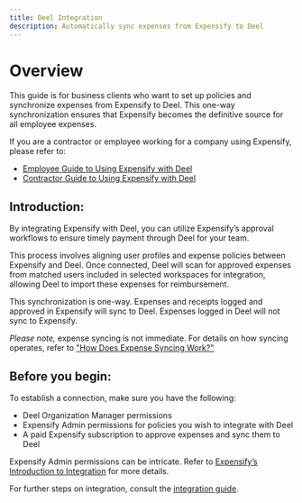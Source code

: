 ```yaml
---
title: Deel Integration
description: Automatically sync expenses from Expensify to Deel
---
```


# Overview

This guide is for business clients who want to set up policies and synchronize expenses from Expensify to Deel. This one-way synchronization ensures that Expensify becomes the definitive source for all employee expenses.

If you are a contractor or employee working for a company using Expensify, please refer to:

- [Employee Guide to Using Expensify with Deel](https://help.letsdeel.com/hc/en-gb/articles/7123572847761-Employee-s-Guide-to-Using-Expensify-With-Deel)
- [Contractor Guide to Using Expensify with Deel](https://help.letsdeel.com/hc/en-gb/articles/9640208314897-How-Contractors-Can-Use-Expensify-With-Deel)

## Introduction:

By integrating Expensify with Deel, you can utilize Expensify’s approval workflows to ensure timely payment through Deel for your team.

This process involves aligning user profiles and expense policies between Expensify and Deel. Once connected, Deel will scan for approved expenses from matched users included in selected workspaces for integration, allowing Deel to import these expenses for reimbursement.

This synchronization is one-way. Expenses and receipts logged and approved in Expensify will sync to Deel. Expenses logged in Deel will not sync to Expensify.

*Please note,* expense syncing is not immediate. For details on how syncing operates, refer to ["How Does Expense Syncing Work?"]([https://example.com](https://help.letsdeel.com/hc/en-gb/articles/5871319525521-How-To-Set-Up-The-Expensify-Integration-On-Deel-For-EOR-Employees-And-Contractors#h_01G25AWSW0KHWBA63C1AZ6X9E9))

## Before you begin:

To establish a connection, make sure you have the following:

- Deel Organization Manager permissions
- Expensify Admin permissions for policies you wish to integrate with Deel
- A paid Expensify subscription to approve expenses and sync them to Deel

Expensify Admin permissions can be intricate. Refer to [Expensify’s Introduction to Integration]([https://example.com](https://integrations.expensify.com/Integration-Server/doc/#introduction)) for more details.

For further steps on integration, consult the [integration guide](https://help.letsdeel.com/hc/en-gb/articles/5871319525521-How-To-Set-Up-The-Expensify-Integration-On-Deel-For-EOR-Employees-And-Contractors).
